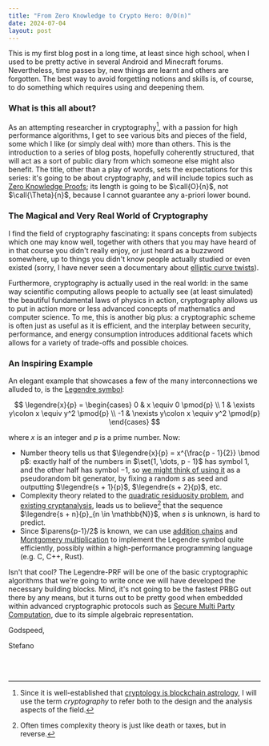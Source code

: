 ```yaml
---
title: "From Zero Knowledge to Crypto Hero: 0/O(n)"
date: 2024-07-04
layout: post
---
```


This is my first blog post in a long time, at least since high school, when I used to be pretty 
active in several Android and Minecraft forums.
Nevertheless, time passes by, new things are learnt and others are forgotten. 
The best way to avoid forgetting notions and skills is, of course, to do something which requires 
using and deepening them.

### What is this all about?
As an attempting researcher in cryptography[^1], with a passion for high performance algorithms, 
I get to see various bits and pieces of the field, some which I like (or simply deal with) more 
than others. 
This is the introduction to a series of blog posts, hopefully coherently structured, that will act 
as a sort of public diary from which someone else might also benefit.
The title, other than a play of words, sets the expectations for this series: it's going to be 
about cryptography, and will include topics such as 
[Zero Knowledge Proofs](https://en.wikipedia.org/wiki/Zero-knowledge_proof); its length is going to 
be $\call{O}{n}$, not $\call{\Theta}{n}$, because I cannot guarantee any a-priori lower bound.


### The Magical and Very Real World of Cryptography

I find the field of cryptography fascinating: it spans concepts from subjects which one may know 
well, together with others that you may have heard of in that course you didn't really enjoy, or 
just heard as a buzzword somewhere, up to things you didn't know people actually studied or even 
existed (sorry, I have never seen a documentary about 
[elliptic curve twists](https://en.wikipedia.org/wiki/Twists_of_elliptic_curves)).

Furthermore, cryptography is actually used in the real world: in the same way scientific computing 
allows people to actually see (at least simulated) the beautiful fundamental laws of physics in 
action, cryptography allows us to put in action more or less advanced concepts of mathematics and 
computer science.
To me, this is another big plus: a cryptographic scheme is often just as useful as it is efficient, 
and the interplay between security, performance, and energy consumption introduces additional 
facets which allows for a variety of trade-offs and possible choices.

### An Inspiring Example

An elegant example that showcases a few of the many interconnections we alluded to, is the 
[Legendre symbol](https://en.wikipedia.org/wiki/Legendre_symbol):

$$
\legendre{x}{p} =
\begin{cases}
    0  & x \equiv 0 \pmod{p} \\
    1  & \exists y\colon x \equiv y^2 \pmod{p} \\
    -1 & \nexists y\colon x \equiv y^2 \pmod{p}
\end{cases}
$$

where $x$ is an integer and $p$ is a prime number. 
Now:
- Number theory tells us that $\legendre{x}{p} = x^{\frac{p - 1}{2}} \bmod p$: exactly half of 
the numbers in $\set{1, \dots, p - 1}$ has symbol $1$, and the other half has symbol $-1$, so 
[we might think of using it](https://link.springer.com/chapter/10.1007/0-387-34799-2_13) 
as a pseudorandom bit generator, by fixing a random $s$ as seed and outputting 
$\legendre{s + 1}{p}$, $\legendre{s + 2}{p}$, etc.
- Complexity theory related to the [quadratic residuosity problem](https://en.wikipedia.org/wiki/Quadratic_residuosity_problem), 
and [existing cryptanalysis](https://eprint.iacr.org/2019/862), leads us to believe[^2] that the 
sequence $\legendre{s + n}{p}_{n \in \mathbb{N}}$, when $s$ is unknown, is hard to predict.
- Since $\parens{p-1}/2$ is known, we can use [addition chains](https://en.wikipedia.org/wiki/Addition-chain_exponentiation)
and [Montgomery multiplication](https://eprint.iacr.org/2017/1057) to implement the Legendre symbol 
quite efficiently, possibly within a high-performance programming language (e.g. C, C++, Rust).

Isn't that cool? The Legendre-PRF will be one of the basic cryptographic algorithms that we're 
going to write once we will have developed the necessary building blocks.
Mind, it's not going to be the fastest PRBG out there by any means, but it turns out to be pretty 
good when embedded within advanced cryptographic protocols such as [Secure Multi Party Computation](https://en.wikipedia.org/wiki/Secure_multi-party_computation), due to its simple algebraic representation.

Godspeed,

Stefano

<br>
<br>

[^1]: Since it is well-established that [cryptology is blockchain astrology](https://youtu.be/xsmMStLKJw4?si=jsP04OYkOw1cm20u&t=2880), I will use the term *cryptography* to refer both to the design and the analysis aspects of the field.

[^2]: Often times complexity theory is just like death or taxes, but in reverse.

